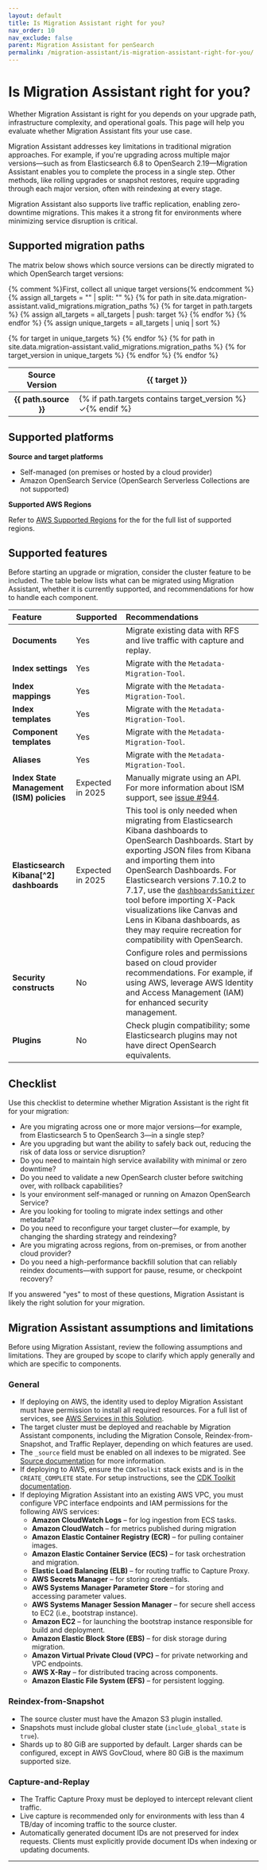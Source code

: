 ```yaml
---
layout: default
title: Is Migration Assistant right for you?
nav_order: 10
nav_exclude: false
parent: Migration Assistant for penSearch
permalink: /migration-assistant/is-migration-assistant-right-for-you/
---
```


# Is Migration Assistant right for you?

Whether Migration Assistant is right for you depends on your upgrade path, infrastructure complexity, and operational goals. This page will help you evaluate whether Migration Assistant fits your use case.

Migration Assistant addresses key limitations in traditional migration approaches. For example, if you're upgrading across multiple major versions—such as from Elasticsearch 6.8 to OpenSearch 2.19—Migration Assistant enables you to complete the process in a single step. Other methods, like rolling upgrades or snapshot restores, require upgrading through each major version, often with reindexing at every stage.

Migration Assistant also supports live traffic replication, enabling zero-downtime migrations. This makes it a strong fit for environments where minimizing service disruption is critical.


## Supported migration paths

The matrix below shows which source versions can be directly migrated to which OpenSearch target versions:


<!-- Migration matrix rendering logic retained -->
{% comment %}First, collect all unique target versions{% endcomment %}
{% assign all_targets = "" | split: "" %}
{% for path in site.data.migration-assistant.valid_migrations.migration_paths %}
  {% for target in path.targets %}
    {% assign all_targets = all_targets | push: target %}
  {% endfor %}
{% endfor %}
{% assign unique_targets = all_targets | uniq | sort %}

<table class="migration-matrix">
  <thead>
    <tr>
      <th>Source Version</th>
      {% for target in unique_targets %}
        <th>{{ target }}</th>
      {% endfor %}
    </tr>
  </thead>
  <tbody>
    {% for path in site.data.migration-assistant.valid_migrations.migration_paths %}
      <tr>
        <th>{{ path.source }}</th>
        {% for target_version in unique_targets %}
          <td>
            {% if path.targets contains target_version %}✓{% endif %}
          </td>
        {% endfor %}
      </tr>
    {% endfor %}
  </tbody>
</table>

## Supported platforms

**Source and target platforms**

- Self-managed (on premises or hosted by a cloud provider)
- Amazon OpenSearch Service (OpenSearch Serverless Collections are not supported)

**Supported AWS Regions**

Refer to [AWS Supported Regions](https://docs.aws.amazon.com/solutions/latest/migration-assistant-for-amazon-opensearch-service/plan-your-deployment.html#supported-aws-regions) for the for the full list of supported regions.

## Supported features

Before starting an upgrade or migration, consider the cluster feature to be included. The table below lists what can be migrated using Migration Assistant, whether it is currently supported, and recommendations for how to handle each component.

| Feature | Supported | Recommendations   |
| :--- |:--- | :--- |
| **Documents**  | Yes  | Migrate existing data with RFS and live traffic with capture and replay. |
| **Index settings**  | Yes   | Migrate with the `Metadata-Migration-Tool`. |
| **Index mappings**  | Yes   | Migrate with the `Metadata-Migration-Tool`.  |
| **Index templates**   | Yes   | Migrate with the `Metadata-Migration-Tool`. |
| **Component templates**  | Yes   | Migrate with the `Metadata-Migration-Tool`.  |
| **Aliases**   | Yes   | Migrate with the `Metadata-Migration-Tool`.  |
| **Index State Management (ISM) policies**  | Expected in 2025    | Manually migrate using an API. For more information about ISM support, see [issue #944](https://github.com/opensearch-project/opensearch-migrations/issues/944). |
| **Elasticsearch Kibana[^2] dashboards** | Expected in 2025 | This tool is only needed when migrating from Elasticsearch Kibana dashboards to OpenSearch Dashboards. Start by exporting JSON files from Kibana and importing them into OpenSearch Dashboards. For Elasticsearch versions 7.10.2 to 7.17, use the [`dashboardsSanitizer`](https://github.com/opensearch-project/opensearch-migrations/tree/main/dashboardsSanitizer) tool before importing X-Pack visualizations like Canvas and Lens in Kibana dashboards, as they may require recreation for compatibility with OpenSearch.|
| **Security constructs**   | No   | Configure roles and permissions based on cloud provider recommendations. For example, if using AWS, leverage AWS Identity and Access Management (IAM) for enhanced security management. |
| **Plugins**  | No  | Check plugin compatibility; some Elasticsearch plugins may not have direct OpenSearch equivalents. |

## Checklist

Use this checklist to determine whether Migration Assistant is the right fit for your migration:

- Are you migrating across one or more major versions—for example, from Elasticsearch 5 to OpenSearch 3—in a single step?
- Are you upgrading but want the ability to safely back out, reducing the risk of data loss or service disruption?
- Do you need to maintain high service availability with minimal or zero downtime?
- Do you need to validate a new OpenSearch cluster before switching over, with rollback capabilities?
- Is your environment self-managed or running on Amazon OpenSearch Service?
- Are you looking for tooling to migrate index settings and other metadata?
- Do you need to reconfigure your target cluster—for example, by changing the sharding strategy and reindexing?
- Are you migrating across regions, from on-premises, or from another cloud provider?
- Do you need a high-performance backfill solution that can reliably reindex documents—with support for pause, resume, or checkpoint recovery?

If you answered "yes" to most of these questions, Migration Assistant is likely the right solution for your migration.

## Migration Assistant assumptions and limitations

Before using Migration Assistant, review the following assumptions and limitations. They are grouped by scope to clarify which apply generally and which are specific to components.

### General


- If deploying on AWS, the identity used to deploy Migration Assistant must have permission to install all required resources. For a full list of services, see [AWS Services in this Solution](https://docs.aws.amazon.com/solutions/latest/migration-assistant-for-amazon-opensearch-service/architecture-details.html#aws-services-in-this-solution).
- The target cluster must be deployed and reachable by Migration Assistant components, including the Migration Console, Reindex-from-Snapshot, and Traffic Replayer, depending on which features are used.
- The `_source` field must be enabled on all indexes to be migrated. See [Source documentation]({{site.url}}{{site.baseurl}}/field-types/metadata-fields/source/) for more information.
- If deploying to AWS, ensure the `CDKToolkit` stack exists and is in the `CREATE_COMPLETE` state. For setup instructions, see the [CDK Toolkit documentation](https://docs.aws.amazon.com/cdk/v2/guide/getting_started.html).
- If deploying Migration Assistant into an existing AWS VPC, you must configure VPC interface endpoints and IAM permissions for the following AWS services:
  - **Amazon CloudWatch Logs** – for log ingestion from ECS tasks.
  - **Amazon CloudWatch** – for metrics published during migration
  - **Amazon Elastic Container Registry (ECR)** – for pulling container images.
  - **Amazon Elastic Container Service (ECS)** – for task orchestration and migration.
  - **Elastic Load Balancing (ELB)** – for routing traffic to Capture Proxy.
  - **AWS Secrets Manager** – for storing credentials.
  - **AWS Systems Manager Parameter Store** – for storing and accessing parameter values.
  - **AWS Systems Manager Session Manager** – for secure shell access to EC2 (i.e., bootstrap instance).
  - **Amazon EC2** – for launching the bootstrap instance responsible for build and deployment.
  - **Amazon Elastic Block Store (EBS)** – for disk storage during migration.
  - **Amazon Virtual Private Cloud (VPC)** – for private networking and VPC endpoints.
  - **AWS X-Ray** – for distributed tracing across components.
  - **Amazon Elastic File System (EFS)** – for persistent logging. 

### Reindex-from-Snapshot

- The source cluster must have the Amazon S3 plugin installed.
- Snapshots must include global cluster state (`include_global_state` is `true`).
- Shards up to 80 GiB are supported by default. Larger shards can be configured, except in AWS GovCloud, where 80 GiB is the maximum supported size.

### Capture-and-Replay

- The Traffic Capture Proxy must be deployed to intercept relevant client traffic.
- Live capture is recommended only for environments with less than 4 TB/day of incoming traffic to the source cluster.
- Automatically generated document IDs are not preserved for index requests. Clients must explicitly provide document IDs when indexing or updating documents.

---